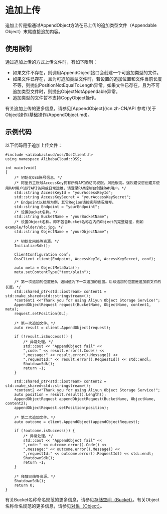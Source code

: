 # 追加上传

追加上传是指通过AppendObject方法在已上传的追加类型文件（Appendable Object）末尾直接追加内容。

## 使用限制

通过追加上传的方式上传文件时，有如下限制：

-   如果文件不存在，则调用AppendObject接口会创建一个可追加类型的文件。
-   如果文件已存在，且为可追加类型文件时，若设置的追加位置和文件当前长度不等，则抛出PositionNotEqualToLength异常。如果文件已存在，且为不可追加类型文件时，则抛出ObjectNotAppendable异常。
-   追加类型的文件暂不支持CopyObject操作。

有关追加上传的更多信息，请参见[AppendObject](/cn.zh-CN/API 参考/关于Object操作/基础操作/AppendObject.md)。

## 示例代码

以下代码用于追加上传文件：

```
#include <alibabacloud/oss/OssClient.h>
using namespace AlibabaCloud::OSS;

int main(void)
{
    /* 初始化OSS账号信息。*/
    /* 阿里云主账号AccessKey拥有所有API的访问权限，风险很高。强烈建议您创建并使用RAM用户进行API访问或日常运维，请登录RAM控制台创建RAM用户。*/
    std::string AccessKeyId = "yourAccessKeyId";
    std::string AccessKeySecret = "yourAccessKeySecret";
    /* Endpoint以杭州为例，其它Region请按实际情况填写。
    std::string Endpoint = "yourEndpoint";
    /* 设置Bucket名称。*/
    std::string BucketName = "yourBucketName";
    /* 设置Object名称。即不包含Bucket名称在内的Object的完整路径，例如example/folder/abc.jpg。*/
    std::string ObjectName = "yourObjectName";

    /* 初始化网络等资源。*/
    InitializeSdk();

    ClientConfiguration conf;
    OssClient client(Endpoint, AccessKeyId, AccessKeySecret, conf);

    auto meta = ObjectMetaData();
    meta.setContentType("text/plain");

    /* 第一次追加的位置是0，返回值为下一次追加的位置。后续追加的位置是追加前文件的长度。*/
    std::shared_ptr<std::iostream> content1 = std::make_shared<std::stringstream>();
    *content1 <<"Thank you for using Aliyun Object Storage Service!";
    AppendObjectRequest request(BucketName, ObjectName, content1, meta);
    request.setPosition(0L);

    /* 第一次追加文件。*/
    auto result = client.AppendObject(request);

    if (!result.isSuccess()) {
        /* 异常处理。*/
        std::cout << "AppendObject fail" <<
        ",code:" << result.error().Code() <<
        ",message:" << result.error().Message() <<
        ",requestId:" << result.error().RequestId() << std::endl;
        ShutdownSdk();
        return -1;
    }

    std::shared_ptr<std::iostream> content2 = std::make_shared<std::stringstream>();
    *content2 <<"Thank you for using Aliyun Object Storage Service!";
    auto position = result.result().Length();
    AppendObjectRequest appendObjectRequest(BucketName, ObjectName, content2);
    appendObjectRequest.setPosition(position);

    /* 第二次追加文件。*/
    auto outcome = client.AppendObject(appendObjectRequest);

    if (!outcome.isSuccess()) {
        /* 异常处理。*/
        std::cout << "AppendObject fail" <<
        ",code:" << outcome.error().Code() <<
        ",message:" << outcome.error().Message() <<
        ",requestId:" << outcome.error().RequestId() << std::endl;
        ShutdownSdk();
        return -1;
    }

    /* 释放网络等资源。*/
    ShutdownSdk();
    return 0;
}
```

有关Bucket名称命名规范的更多信息，请参见[存储空间（Bucket）](/cn.zh-CN/开发指南/基本概念.md)。有关Object名称命名规范的更多信息，请参见[对象（Object）](/cn.zh-CN/开发指南/基本概念.md)。

